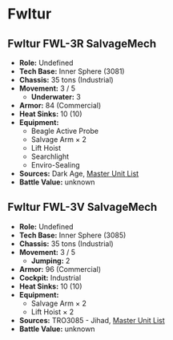 # Fwltur
## Fwltur FWL-3R SalvageMech
- **Role:** Undefined
- **Tech Base:** Inner Sphere (3081)
- **Chassis:** 35 tons (Industrial)
- **Movement:** 3 / 5
  - **Underwater:** 3
- **Armor:** 84 (Commercial)
- **Heat Sinks:** 10 (10)
- **Equipment:**
  - Beagle Active Probe
  - Salvage Arm × 2
  - Lift Hoist
  - Searchlight
  - Enviro-Sealing
- **Sources:** Dark Age, [Master Unit List](http://masterunitlist.info/Unit/Details/1162/fwltur-fwl-3r-salvagemech)
- **Battle Value:** unknown

## Fwltur FWL-3V SalvageMech
- **Role:** Undefined
- **Tech Base:** Inner Sphere (3085)
- **Chassis:** 35 tons (Industrial)
- **Movement:** 3 / 5
  - **Jumping:** 2
- **Armor:** 96 (Commercial)
- **Cockpit:** Industrial
- **Heat Sinks:** 10 (10)
- **Equipment:**
  - Salvage Arm × 2
  - Lift Hoist × 2
- **Sources:** TRO3085 - Jihad, [Master Unit List](http://masterunitlist.info/Unit/Details/1163/fwltur-fwl-3v-salvagemech)
- **Battle Value:** unknown

